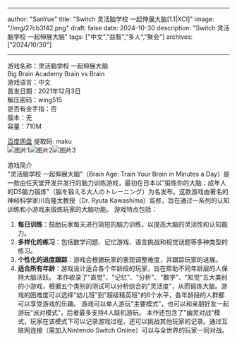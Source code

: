 
---
author: "SanYue"
title: "Switch 灵活脑学校 一起伸展大脑[1.1|XCI]"
image: "/img/27cb3f42.png"
draft: false
date: 2024-10-30
description: "Switch 灵活脑学校 一起伸展大脑"
tags: ["中文","益智","多人","聚会"]
archives: ["2024/10/30"]

---

游戏名称：灵活脑学校 一起伸展大脑   
Big Brain Academy Brain vs Brain    
游戏语言：中文  
首发日期：2021年12月3日  
解压密码：wing515  
是否有金手指：否  
版本：无   
容量：710M

[百度网盘](https://pan.baidu.com/s/1AQrU-pEThDuGj-cMHBbX5w) 提取码: maku  
![图片1](/img/7d3854a9.jpg)![图片2](/img/12b492de.jpg)![图片3](/img/f5751203.jpg)  

游戏简介  
"灵活脑学校 一起伸展大脑"（Brain Age: Train Your Brain in Minutes a Day）是一款由任天堂开发并发行的脑力训练游戏，最初在日本以"锻练你的大脑：成年人的DS脑力锻炼"（脳を锻える大人のトレーニング）为名发布。这款游戏由著名的神经科学家川岛隆太教授（Dr. Ryuta Kawashima）监修，旨在通过一系列的认知训练和小游戏来锻炼玩家的大脑功能。
游戏特点包括：
1. **每日训练**：鼓励玩家每天进行简短的脑力训练，以提高大脑的灵活性和认知能力。
2. **多样化的练习**：包括数学问题、记忆游戏、语言挑战和视觉谜题等多种类型的练习。
3. **个性化的进度跟踪**：游戏会根据玩家的表现调整难度，并跟踪玩家的进展。
4. **适合所有年龄**：游戏设计适合各个年龄段的玩家，旨在帮助不同年龄层的人保持大脑活跃。
本作收录了"直觉"、"记忆"、"分析"、"数字"、"知觉"五大类别的小游戏，根据五个类别的测试可以分析综合的"灵活度"，从而锻炼大脑。游戏的困难度可以选择"幼儿班"到"超级精英班"的6个水平，各年龄段的人群都可以享受游戏的乐趣。
游戏可以单人游玩"主要模式"，也可以和亲朋好友一起游玩"派对模式"，后者最多支持4人联机游玩。
本作还包含了"幽灵对战"模式，玩家在该模式下可以记录游戏过程，还可以挑战其他玩家的记录。通过互联网连接（需加入Nintendo Switch Online）可以与全世界的玩家一同对战。

